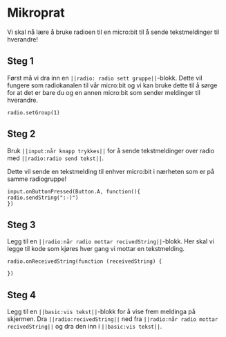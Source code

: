 # Mikroprat
Vi skal nå lære å bruke radioen til en micro:bit til å sende tekstmeldinger til hverandre! 


## Steg 1
Først må vi dra inn en ``||radio: radio sett gruppe||``-blokk. Dette vil fungere som radiokanalen til vår micro:bit og vi kan bruke dette til å sørge for at det er bare du og en annen micro:bit som sender meldinger til hverandre.

```blocks
radio.setGroup(1)
```

## Steg 2
Bruk ``||input:når knapp trykkes||`` for å sende tekstmeldinger over radio med ``||radio:radio send tekst||``.

Dette vil sende en tekstmelding til enhver micro:bit i nærheten som er på samme radiogruppe!

```blocks
input.onButtonPressed(Button.A, function(){
radio.sendString(":-)")
})
```

## Steg 3
Legg til en ``||radio:når radio mottar recivedString||``-blokk. Her skal vi legge til kode som kjøres hver gang vi mottar en tekstmelding.

```blocks
radio.onReceivedString(function (receivedString) {
	
})
```

## Steg 4
Legg til en ``||basic:vis tekst||``-blokk for å vise frem meldinga på skjermen. Dra ``||radio:recivedString||`` ned fra ``||radio:når radio mottar recivedString||`` og dra den inn i ``||basic:vis tekst||``.





<script src="https://makecode.com/gh-pages-embed.js"></script><script>makeCodeRender("{{ site.makecode.home_url }}", "{{ site.github.owner_name }}/{{ site.github.repository_name }}");</script>